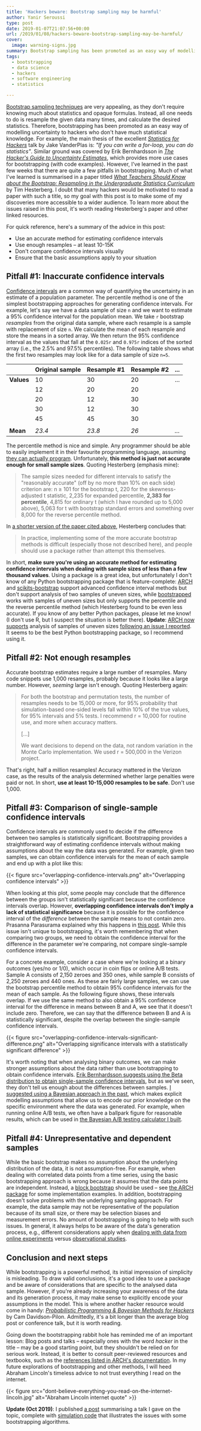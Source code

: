 ```yaml
---
title: 'Hackers beware: Bootstrap sampling may be harmful'
author: Yanir Seroussi
type: post
date: 2019-01-07T21:07:56+00:00
url: /2019/01/08/hackers-beware-bootstrap-sampling-may-be-harmful/
cover:
  image: warning-signs.jpg
summary: Bootstrap sampling has been promoted as an easy way of modelling uncertainty to hackers without much statistical knowledge. But things aren't that simple.
tags:
  - bootstrapping
  - data science
  - hackers
  - software engineering
  - statistics

---
```

[Bootstrap sampling techniques][1] are very appealing, as they don't require knowing much about statistics and opaque formulas. Instead, all one needs to do is resample the given data many times, and calculate the desired statistics. Therefore, bootstrapping has been promoted as an easy way of modelling uncertainty to hackers who don't have much statistical knowledge. For example, the main thesis of the excellent [_Statistics for Hackers_][2] talk by Jake VanderPlas is: _"If you can write a for-loop, you can do statistics"_. Similar ground was covered by Erik Bernhardsson in [_The Hacker's Guide to Uncertainty Estimates_][3], which provides more use cases for bootstrapping (with code examples). However, I've learned in the past few weeks that there are quite a few pitfalls in bootstrapping. Much of what I've learned is summarised in a paper titled [_What Teachers Should Know about the Bootstrap: Resampling in the Undergraduate Statistics Curriculum_][4] by Tim Hesterberg. I doubt that many hackers would be motivated to read a paper with such a title, so my goal with this post is to make some of my discoveries more accessible to a wider audience. To learn more about the issues raised in this post, it's worth reading Hesterberg's paper and other linked resources.

For quick reference, here's a summary of the advice in this post:

  * Use an accurate method for estimating confidence intervals
  * Use enough resamples &ndash; at least 10-15K
  * Don't compare confidence intervals visually
  * Ensure that the basic assumptions apply to your situation

## Pitfall #1: Inaccurate confidence intervals

[Confidence intervals][5] are a common way of quantifying the uncertainty in an estimate of a population parameter. The percentile method is one of the simplest bootstrapping approaches for generating confidence intervals. For example, let's say we have a data sample of size `n` and we want to estimate a 95% confidence interval for the population mean. We take `r` bootstrap _resamples_ from the original data sample, where each resample is a sample with replacement of size `n`. We calculate the mean of each resample and store the means in a sorted array. We then return the 95% confidence interval as the values that fall at the `0.025r` and `0.975r` indices of the sorted array (i.e., the 2.5% and 97.5% percentiles). The following table shows what the first two resamples may look like for a data sample of size `n=5`.

|            | Original sample | Resample #1 | Resample #2 | ...       |
| ---------- | --------------- | ----------- | ----------- | --------- |
| **Values** | 10              | 30          | 20          | ...       |
|            | 12              | 20          | 20          |           |
|            | 20              | 12          | 30          |           |
|            | 30              | 12          | 30          |           |
|            | 45              | 45          | 30          |           |
|            |                 |             |             |           |
| **Mean**   | _23.4_          | _23.8_      | _26_        | _..._     |

The percentile method is nice and simple. Any programmer should be able to easily implement it in their favourite programming language, assuming [they can actually program][6]. Unfortunately, **this method is just not accurate enough for small sample sizes**. Quoting Hesterberg (emphasis mine):

> The sample sizes needed for different intervals to satisfy the "reasonably accurate" (off by no more than 10% on each side) criterion are: n ≥ 101 for the bootstrap t, 220 for the skewness-adjusted t statistic, 2,235 for expanded percentile, <b style="font-weight:700;">2,383 for percentile</b>, 4,815 for ordinary t (which I have rounded up to 5,000 above), 5,063 for t with bootstrap standard errors and something over 8,000 for the reverse percentile method. 

In [a shorter version of the paper cited above][7], Hesterberg concludes that:

> In practice, implementing some of the more accurate bootstrap methods is difficult (especially those not described here), and people should use a package rather than attempt this themselves. 

In short, **make sure you're using an accurate method for estimating confidence intervals when dealing with sample sizes of less than a few thousand values**. Using a package is a great idea, but unfortunately I don't know of any Python bootstrapping package that is feature-complete: [ARCH][8] and [scikits-bootstrap][9] support advanced confidence interval methods but don't support analysis of two samples of uneven sizes, while [bootstrapped][10] works with samples of uneven sizes but only supports the percentile and the reverse percentile method (which Hesterberg found to be even less accurate). If you know of any better Python packages, please let me know! (I don't use R, but I suspect the situation is better there). **Update**: [ARCH now supports][11] analysis of samples of uneven sizes [following an issue I reported][12]. It seems to be the best Python bootstrapping package, so I recommend using it.

## Pitfall #2: Not enough resamples

Accurate bootstrap estimates require a large number of resamples. Many code snippets use 1,000 resamples, probably because it looks like a large number. However, _seeming_ large isn't enough. Quoting Hesterberg again:

> For both the bootstrap and permutation tests, the number of resamples needs to be 15,000 or more, for 95% probability that simulation-based one-sided levels fall within 10% of the true values, for 95% intervals and 5% tests. I recommend r = 10,000 for routine use, and more when accuracy matters.
> 
> [...]
> 
> We want decisions to depend on the data, not random variation in the Monte Carlo implementation. We used r = 500,000 in the Verizon project. 

That's right, half a million resamples! Accuracy mattered in the Verizon case, as the results of the analysis determined whether large penalties were paid or not. In short, **use at least 10-15,000 resamples to be safe**. Don't use 1,000.

## Pitfall #3: Comparison of single-sample confidence intervals

Confidence intervals are commonly used to decide if the difference between two samples is statistically significant. Bootstrapping provides a straightforward way of estimating confidence intervals without making assumptions about the way the data was generated. For example, given two samples, we can obtain confidence intervals for the mean of each sample and end up with a plot like this:

{{< figure src="overlapping-confidence-intervals.png" alt="Overlapping confidence intervals" >}}

When looking at this plot, some people may conclude that the difference between the groups isn't statistically significant because the confidence intervals overlap. However, **overlapping confidence intervals don't imply a lack of statistical significance** because it is possible for the confidence interval of the _difference_ between the sample means to not contain zero. Prasanna Parasurama explained why this happens in [this post][14]. While this issue isn't unique to bootstrapping, it's worth remembering that when comparing two groups, we need to obtain the confidence interval for the difference in the parameter we're comparing, not compare single-sample confidence intervals.

For a concrete example, consider a case where we're looking at a binary outcomes (yes/no or 1/0), which occur in coin flips or online A/B tests. Sample A consists of 2,150 zeroes and 350 ones, while sample B consists of 2,250 zeroes and 440 ones. As these are fairly large samples, we can use the bootstrap percentile method to obtain 95% confidence intervals for the mean of each sample. As the following figure shows, these intervals overlap. If we use the same method to also obtain a 95% confidence interval for the difference in means between B and A, we see that it doesn't include zero. Therefore, we can say that the difference between B and A is statistically significant, despite the overlap between the single-sample confidence intervals.

{{< figure src="overlapping-confidence-intervals-significant-difference.png" alt="Overlapping significance intervals with a statistically significant difference" >}}

It's worth noting that when analysing binary outcomes, we can make stronger assumptions about the data rather than use bootstrapping to obtain confidence intervals. [Erik Bernhardsson suggests using the Beta distribution to obtain single-sample confidence intervals][3], but as we've seen, they don't tell us enough about the differences between samples. [I suggested using a Bayesian approach in the past][16], which makes explicit modelling assumptions that allow us to encode our prior knowledge on the specific environment where the data was generated. For example, when running online A/B tests, we often have a ballpark figure for reasonable results, which can be used in [the Bayesian A/B testing calculator I built][17].

## Pitfall #4: Unrepresentative and dependent samples

While the basic bootstrap makes no assumption about the underlying distribution of the data, it is not assumption-free. For example, when dealing with correlated data points from a time series, using the basic bootstrapping approach is wrong because it assumes that the data points are independent. Instead, a [block bootstrap][18] should be used &ndash; see [the ARCH package][19] for some implementation examples. In addition, bootstrapping doesn't solve problems with the underlying sampling approach. For example, the data sample may not be representative of the population because of its small size, or there may be selection biases and measurement errors. No amount of bootstrapping is going to help with such issues. In general, it always helps to be aware of the data's generation process, e.g., different considerations apply when [dealing with data from online experiments][20] versus [observational studies][21].

## Conclusion and next steps

While bootstrapping is a powerful method, its initial impression of simplicity is misleading. To draw valid conclusions, it's a good idea to use a package and be aware of considerations that are specific to the analysed data sample. However, if you're already increasing your awareness of the data and its generation process, it may make sense to explicitly encode your assumptions in the model. This is where another hacker resource would come in handy: [_Probabilistic Programming & Bayesian Methods for Hackers_][22] by Cam Davidson-Pilon. Admittedly, it's a bit longer than the average blog post or conference talk, but it is worth reading.

Going down the bootstrapping rabbit hole has reminded me of an important lesson: Blog posts and talks &ndash; especially ones with the word _hacker_ in the title &ndash; may be a good starting point, but they shouldn't be relied on for serious work. Instead, it is better to consult peer-reviewed resources and textbooks, such as the [references listed in ARCH's documentation][23]. In my future explorations of bootstrapping and other methods, I will heed Abraham Lincoln's timeless advice to not trust everything I read on the internet.

{{< figure src="dont-believe-everything-you-read-on-the-internet-lincoln.jpg" alt="Abraham Lincoln internet quote" >}}

**Update (Oct 2019)**: I published [a post][25] summarising a talk I gave on the topic, complete with [simulation code][26] that illustrates the issues with some bootstrapping algorithms.

 [1]: https://en.wikipedia.org/wiki/Bootstrapping_(statistics)
 [2]: https://speakerdeck.com/jakevdp/statistics-for-hackers
 [3]: https://erikbern.com/2018/10/08/the-hackers-guide-to-uncertainty-estimates.html
 [4]: https://arxiv.org/abs/1411.5279
 [5]: https://en.wikipedia.org/wiki/Confidence_interval
 [6]: https://blog.codinghorror.com/why-cant-programmers-program/
 [7]: https://storage.googleapis.com/pub-tools-public-publication-data/pdf/44859.pdf
 [8]: https://github.com/bashtage/arch/
 [9]: https://github.com/cgevans/scikits-bootstrap/
 [10]: https://github.com/facebookincubator/bootstrapped/
 [11]: https://github.com/bashtage/arch/releases/tag/4.8.0
 [12]: https://github.com/bashtage/arch/issues/260
 [14]: https://towardsdatascience.com/why-overlapping-confidence-intervals-mean-nothing-about-statistical-significance-48360559900a
 [16]: https://yanirseroussi.com/2016/06/19/making-bayesian-ab-testing-more-accessible/
 [17]: https://yanirs.github.io/tools/split-test-calculator/
 [18]: https://en.wikipedia.org/wiki/Bootstrapping_(statistics)#Block_bootstrap
 [19]: https://arch.readthedocs.io/en/latest/bootstrap/timeseries-bootstraps.html
 [20]: https://yanirseroussi.com/2016/06/19/making-bayesian-ab-testing-more-accessible/
 [21]: https://yanirseroussi.com/2018/12/24/the-most-practical-causal-inference-book-ive-read-is-still-a-draft/
 [22]: http://camdavidsonpilon.github.io/Probabilistic-Programming-and-Bayesian-Methods-for-Hackers/
 [23]: https://arch.readthedocs.io/en/latest/bootstrap/background.html
 [25]: https://yanirseroussi.com/2019/10/06/bootstrapping-the-right-way/
 [26]: https://github.com/yanirs/yanirs.github.io/blob/master/talks/bootstrapping-the-right-way/notebook.ipynb
